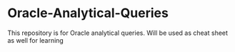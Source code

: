 # Oracle-Analytical-Queries
This repository is for Oracle analytical queries. Will be used as cheat sheet as well for learning
